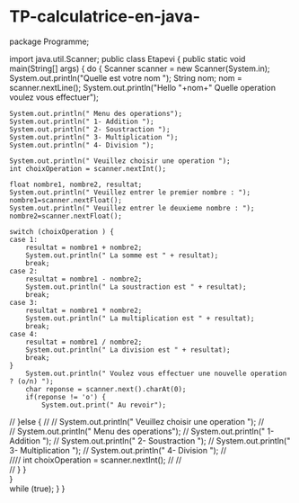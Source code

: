 # TP-calculatrice-en-java-
package Programme;

import java.util.Scanner;
public class Etapevi {
	public static void main(String[] args) {
		do {
		Scanner scanner = new Scanner(System.in);
System.out.println("Quelle est votre nom ");
	String nom;
	nom = scanner.nextLine();
	System.out.println("Hello "+nom+" Quelle operation voulez vous effectuer");
	
	System.out.println(" Menu des operations");
	System.out.println(" 1- Addition ");
	System.out.println(" 2- Soustraction ");
	System.out.println(" 3- Multiplication ");
	System.out.println(" 4- Division ");
	
	System.out.println(" Veuillez choisir une operation ");
	int choixOperation = scanner.nextInt();

	float nombre1, nombre2, resultat;
	System.out.println(" Veuillez entrer le premier nombre : ");
	nombre1=scanner.nextFloat();
	System.out.println(" Veuillez entrer le deuxieme nombre : ");
	nombre2=scanner.nextFloat();
	
	switch (choixOperation ) {
	case 1:
		resultat = nombre1 + nombre2;
		System.out.println(" La somme est " + resultat);
		break;
	case 2:
		resultat = nombre1 - nombre2;
		System.out.println(" La soustraction est " + resultat);
		break;
	case 3:
		resultat = nombre1 * nombre2;
		System.out.println(" La multiplication est " + resultat);
		break;
	case 4:
		resultat = nombre1 / nombre2;
		System.out.println(" La division est " + resultat);
		break;
	}
		System.out.println(" Voulez vous effectuer une nouvelle operation ? (o/n) ");
		char reponse = scanner.next().charAt(0);
		if(reponse != 'o') {
			System.out.print(" Au revoir");
//		}else {
//
//			System.out.println(" Veuillez choisir une operation ");
//			
//			System.out.println(" Menu des operations");
//			System.out.println(" 1- Addition ");
//			System.out.println(" 2- Soustraction ");
//			System.out.println(" 3- Multiplication ");
//			System.out.println(" 4- Division ");
//			
////			int choixOperation = scanner.nextInt();
//
//			
//		}
		}	
}	
		while (true);
	}
}

